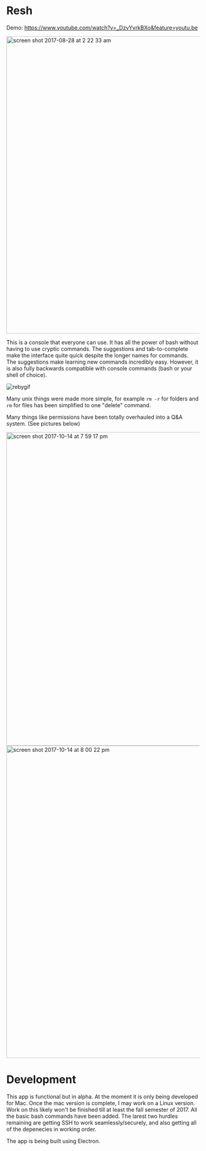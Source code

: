 # Resh
Demo: https://www.youtube.com/watch?v=_DzvYvrkBXo&feature=youtu.be

<img width="776" alt="screen shot 2017-08-28 at 2 22 33 am" src="https://user-images.githubusercontent.com/17692058/29763276-1ef8629c-8b98-11e7-9a9c-1154195a5f52.png">


This is a console that everyone can use. It has all the power of bash without having to use cryptic commands. The suggestions and tab-to-complete make the interface quite quick despite the longer names for commands. The suggestions make learning new commands incredibly easy. However, it is also fully backwards compatible with console commands (bash or your shell of choice).

![rebygif](https://user-images.githubusercontent.com/17692058/29953404-8ec19c4c-8e95-11e7-8770-c628ee57dfe0.gif)


Many unix things were made more simple, for example `rm -r` for folders and `rm` for files has been simplified to one "delete" command.

Many things like permissions have been totally overhauled into a Q&A system. (See pictures below)


<img width="818" alt="screen shot 2017-10-14 at 7 59 17 pm" src="https://user-images.githubusercontent.com/17692058/31580593-3ebdad60-b11a-11e7-8bc9-78806039eb37.png">
<img width="815" alt="screen shot 2017-10-14 at 8 00 22 pm" src="https://user-images.githubusercontent.com/17692058/31580605-60274d4e-b11a-11e7-8001-77d2a3a7af8c.png">



# Development

This app is functional but in alpha. At the moment it is only being developed for Mac. Once the mac version is complete, I may work on a Linux version. Work on this likely won't be finished till at least the fall semester of 2017. All the basic bash commands have been added. The larest two hurdles remaining are getting SSH to work seamlessly/securely, and also getting all of the depenecies in working order. 

The app is being built using Electron.



